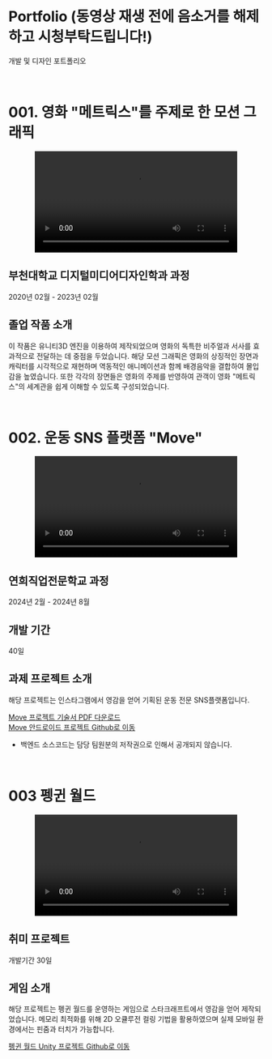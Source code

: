 # Portfolio (동영상 재생 전에 음소거를 해제하고 시청부탁드립니다!)
개발 및 디자인 포트폴리오

<br>

# 001. 영화 "메트릭스"를 주제로 한 모션 그래픽

<div align="center">
  <video src="https://github.com/user-attachments/assets/e3b1a4ec-cf1d-4426-b6ce-3c16ba495a35" width="400"/>
</div>

## 부천대학교 디지털미디어디자인학과 과정
2020년 02월 - 2023년 02월

## 졸업 작품 소개
이 작품은 유니티3D 엔진을 이용하여 제작되었으며 영화의 독특한 비주얼과 서사를 효과적으로 전달하는 데 중점을 두었습니다. 
해당 모션 그래픽은 영화의 상징적인 장면과 캐릭터를 시각적으로 재현하며 역동적인 애니메이션과 함께 배경음악을 결합하여 몰입감을 높였습니다.
또한 각각의 장면들은 영화의 주제를 반영하여 관객이 영화 "메트릭스"의 세계관을 쉽게 이해할 수 있도록 구성되었습니다. 

<br>

# 002. 운동 SNS 플랫폼 "Move"

<div align="center">
  <video src="https://github.com/user-attachments/assets/22c32140-5671-44e9-a3de-a956536feade" width="400" />
</div>

## 연희직업전문학교 과정
2024년 2월 - 2024년 8월

## 개발 기간
40일

## 과제 프로젝트 소개
해당 프로젝트는 인스타그램에서 영감을 얻어 기획된 운동 전문 SNS플랫폼입니다.

<a href="https://github.com/user-attachments/files/17141841/Move.pdf">Move 프로젝트 기술서 PDF 다운로드</a>
<br>
<a href="https://github.com/EastWise1210/serverless-move-android">Move 안드로이드 프로젝트 Github로 이동</a>
- 백엔드 소스코드는 담당 팀원분의 저작권으로 인해서 공개되지 않습니다.

<br>

# 003 펭귄 월드

<div align="center">
  <video src="https://github.com/user-attachments/assets/3c9ea480-fba5-4e5e-bdaa-b038541f95d2" width="400" />
</div>

## 취미 프로젝트
개발기간 30일

## 게임 소개
해당 프로젝트는 펭귄 월드를 운영하는 게임으로 스타크래프트에서 영감을 얻어 제작되었습니다.
메모리 최적화를 위해 2D 오큘루전 컬링 기법을 활용하였으며 실제 모바일 환경에서는 핀줌과 터치가 가능합니다.

<a href="https://github.com/ph20531/World-of-penguins">펭귄 월드 Unity 프로젝트 Github로 이동</a>
